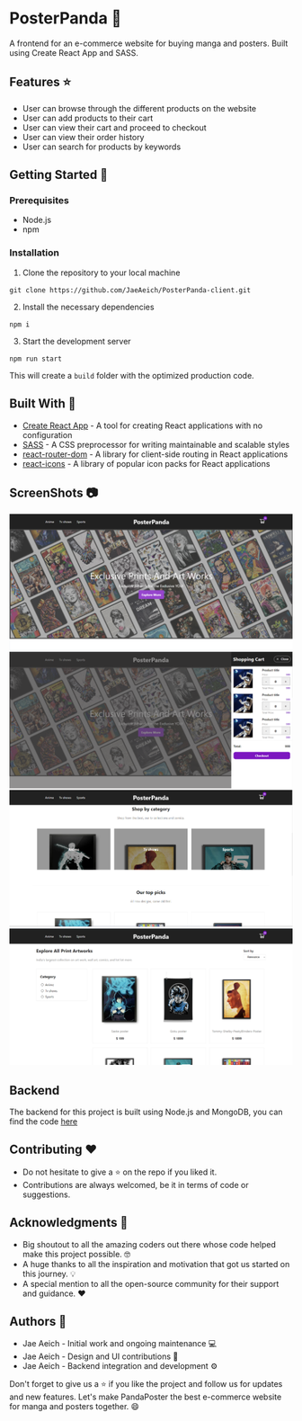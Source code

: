 # PosterPanda :panda_face:
A frontend for an e-commerce website for buying manga and posters. Built using Create React App and SASS.

## Features :star:
- User can browse through the different products on the website
- User can add products to their cart
- User can view their cart and proceed to checkout
- User can view their order history
- User can search for products by keywords

## Getting Started :rocket:

### Prerequisites
- Node.js
- npm

### Installation
1. Clone the repository to your local machine
```
git clone https://github.com/JaeAeich/PosterPanda-client.git
```
2. Install the necessary dependencies
```
npm i
```
3. Start the development server
```
npm run start
```
This will create a `build` folder with the optimized production code.

## Built With :construction_worker:
- [Create React App](https://create-react-app.dev/) - A tool for creating React applications with no configuration
- [SASS](https://sass-lang.com/) - A CSS preprocessor for writing maintainable and scalable styles
- [react-router-dom](https://www.npmjs.com/package/react-router-dom) - A library for client-side routing in React applications
- [react-icons](https://www.npmjs.com/package/react-icons) - A library of popular icon packs for React applications

## ScreenShots :camera:
![Alt text](/screenshots/s1.png)
![Alt text](/screenshots/s2.png)
![Alt text](/screenshots/s3.png)
![Alt text](/screenshots/s4.png)

## Backend 
The backend for this project is built using Node.js and MongoDB, you can find the code [here](https://github.com/JaeAeich/PosterPanda-backend)

## Contributing :heart:
- Do not hesitate to give a :star: on the repo if you liked it.
- Contributions are always welcomed, be it in terms of code or suggestions.

## Acknowledgments :clap:
- Big shoutout to all the amazing coders out there whose code helped make this project possible. :nerd_face:
- A huge thanks to all the inspiration and motivation that got us started on this journey. :bulb:
- A special mention to all the open-source community for their support and guidance. :heart:

## Authors :bust_in_silhouette:
- Jae Aeich - Initial work and ongoing maintenance :computer:
- Jae Aeich - Design and UI contributions :art:
- Jae Aeich - Backend integration and development :gear:

Don't forget to give us a :star: if you like the project and follow us for updates and new features. Let's make PandaPoster the best e-commerce website for manga and posters together. :smile:
